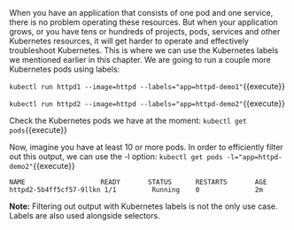 
When you have an application that consists of one pod and one service, there is no problem operating these resources. But when your application grows, or you have tens or hundreds of projects, pods, services and other Kubernetes resources, it will get harder to operate and effectively troubleshoot Kubernetes. This is where we can use the Kubernetes labels we mentioned earlier in this chapter. We are going to run a couple more Kubernetes pods using labels:


`kubectl run httpd1 --image=httpd --labels="app=httpd-demo1"`{{execute}}

`kubectl run httpd2 --image=httpd --labels="app=httpd-demo2"`{{execute}}

Check the Kubernetes pods we have at the moment:
`kubectl get pods`{{execute}}

Now, imagine you have at least 10 or more pods. In order to efficiently filter out this output, we can use the -l option:
`kubectl get pods -l="app=httpd-demo2"`{{execute}}

```
NAME                   READY       STATUS      RESTARTS       AGE
httpd2-5b4ff5cf57-9llkn 1/1         Running    0              2m
```

**Note:** Filtering out output with Kubernetes labels is not the only use case. Labels are also used alongside selectors.